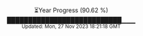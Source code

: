 <p align="center">
⏳Year Progress (90.62 %) <br>
███████████████████████████▁▁▁ <br>
<sub>Updated: Mon, 27 Nov 2023 18:21:18 GMT</sub>
</p>

